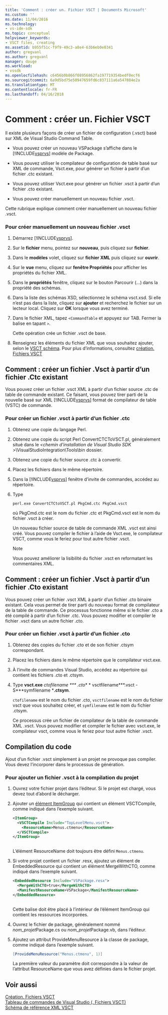 ```yaml
---
title: 'Comment : créer un. Fichier VSCT | Documents Microsoft'
ms.custom: ''
ms.date: 11/04/2016
ms.technology:
- vs-ide-sdk
ms.topic: conceptual
helpviewer_keywords:
- VSCT files, creating
ms.assetid: b955f51c-f9f9-49c3-a8e4-63b6eb0e0341
author: gregvanl
ms.author: gregvanl
manager: douge
ms.workload:
- vssdk
ms.openlocfilehash: c6456b0b866f08956862fa197719354bedf0ecf6
ms.sourcegitcommit: 6a9d5bd75e50947659fd6c837111a6a547884e2a
ms.translationtype: MT
ms.contentlocale: fr-FR
ms.lasthandoff: 04/16/2018
---
```

# <a name="how-to-create-a-vsct-file"></a>Comment : créer un. Fichier VSCT  
  
Il existe plusieurs façons de créer un fichier de configuration (.vsct) basé sur XML de Visual Studio Command Table.  
  
-   Vous pouvez créer un nouveau VSPackage s’affiche dans le [!INCLUDE[vsprvs](../../code-quality/includes/vsprvs_md.md)] modèle de Package.  
  
-   Vous pouvez utiliser le compilateur de configuration de table basé sur XML de commande, Vsct.exe, pour générer un fichier à partir d’un fichier .ctc existant.  
  
-   Vous pouvez utiliser Vsct.exe pour générer un fichier .vsct à partir d’un fichier .cto existant.  
  
-   Vous pouvez créer manuellement un nouveau fichier .vsct.  
  
 Cette rubrique explique comment créer manuellement un nouveau fichier .vsct.  
  
### <a name="to-manually-create-a-new-vsct-file"></a>Pour créer manuellement un nouveau fichier .vsct  
  
1.  Démarrez [!INCLUDE[vsprvs](../../code-quality/includes/vsprvs_md.md)].  
  
2.  Sur le **fichier** menu, pointez sur **nouveau**, puis cliquez sur **fichier**.  
  
3.  Dans le **modèles** volet, cliquez sur **fichier XML** puis cliquez sur **ouvrir**.  
  
4.  Sur le **vue** menu, cliquez sur **fenêtre Propriétés** pour afficher les propriétés du fichier XML.  
  
5.  Dans le **propriétés** fenêtre, cliquez sur le bouton Parcourir (...) dans la propriété des schémas.  
  
6.  Dans la liste des schémas XSD, sélectionnez le schéma vsct.xsd. Si elle n’est pas dans la liste, cliquez sur **ajouter** et recherchez le fichier sur un lecteur local. Cliquez sur **OK** lorsque vous avez terminé.  
  
7.  Dans le fichier XML, tapez `<CommandTable` et appuyez sur TAB. Fermer la balise en tapant `>`.  
  
     Cette opération crée un fichier .vsct de base.  
  
8.  Renseignez les éléments du fichier XML que vous souhaitez ajouter, selon le [VSCT schéma](../../extensibility/vsct-xml-schema-reference.md). Pour plus d’informations, consultez [création. Fichiers VSCT](../../extensibility/internals/authoring-dot-vsct-files.md)  
  
<a name="how-to-create-a-dot-vsct-file-from-an-existing-dot-ctc-file"></a>

## <a name="how-to-create-a-vsct-file-from-an-existing-ctc-file"></a>Comment : créer un fichier .Vsct à partir d’un fichier .Ctc existant  
  
Vous pouvez créer un fichier .vsct XML à partir d’un fichier source .ctc de table de commande existant. Ce faisant, vous pouvez tirer parti de la nouvelle basé sur XML [!INCLUDE[vsprvs](../../code-quality/includes/vsprvs_md.md)] format de compilateur de table (VSTC) de commande.  
  
### <a name="to-create-a-vsct-file-from-a-ctc-file"></a>Pour créer un fichier .vsct à partir d’un fichier .ctc  
  
1.  Obtenez une copie du langage Perl.  
  
2.  Obtenez une copie du script Perl ConvertCTCToVSCT.pl, généralement situé dans le  *\<chemin d’installation de Visual Studio SDK >*\VisualStudioIntegration\Tools\bin dossier.  
  
3.  Obtenez une copie du fichier source .ctc à convertir.  
  
4.  Placez les fichiers dans le même répertoire.  
  
5.  Dans la [!INCLUDE[vsprvs](../../code-quality/includes/vsprvs_md.md)] fenêtre d’invite de commandes, accédez au répertoire.  
  
6.  Type  
  
    ```  
    perl.exe ConvertCTCtoVSCT.pl PkgCmd.ctc PkgCmd.vsct  
    ```  
  
     où PkgCmd.ctc est le nom du fichier .ctc et PkgCmd.vsct est le nom du fichier .vsct à créer.  
  
     Un nouveau fichier source de table de commande XML .vsct est ainsi créé. Vous pouvez compiler le fichier à l’aide de Vsct.exe, le compilateur VSCT, comme vous le feriez pour tout autre fichier .vsct.  
  
    > [!NOTE]
    >  Vous pouvez améliorer la lisibilité du fichier .vsct en reformatant les commentaires XML.  
  
<a name="how-to-create-a-dot-vsct-file-from-an-existing-dot-cto-file"></a>

## <a name="how-to-create-a-vsct-file-from-an-existing-cto-file"></a>Comment : créer un fichier .Vsct à partir d’un fichier .Cto existant  
  
Vous pouvez créer un fichier .vsct XML à partir d’un fichier .cto binaire existant. Cela vous permet de tirer parti du nouveau format de compilateur de la table de commande. Ce processus fonctionne même si le fichier .cto a été compilé à partir d’un fichier .ctc. Vous pouvez modifier et compiler le fichier .vsct dans un autre fichier .cto.  
  
### <a name="to-create-a-vsct-file-from-a-cto-file"></a>Pour créer un fichier .vsct à partir d’un fichier .cto  
  
1.  Obtenez des copies du fichier .cto et de son fichier .ctsym correspondant.  
  
2.  Placez les fichiers dans le même répertoire que le compilateur vsct.exe.  
  
3.  À l’invite de commandes Visual Studio, accédez au répertoire qui contient les fichiers .cto et .ctsym.  
  
4.  Type **vsct.exe** *ctofilename *** .cto** * vsctfilename***.vsct -S***symfilename ***.ctsym**.  
  
     `ctofilename` est le nom du fichier .cto, `vsctfilename` est le nom du fichier vsct que vous souhaitez créer, et `symfilename` est le nom du fichier .ctsym.  
  
     Ce processus crée un fichier de compilateur de la table de commande XML .vsct. Vous pouvez modifier et compiler le fichier avec vsct.exe, le compilateur vsct, comme vous le feriez pour tout autre fichier .vsct.  
  
## <a name="compiling-the-code"></a>Compilation du code  
 Ajout d’un fichier .vsct simplement à un projet ne provoque pas compiler. Vous devez l’incorporer dans le processus de génération.  
  
### <a name="to-add-a-vsct-file-to-project-compilation"></a>Pour ajouter un fichier .vsct à la compilation du projet  
  
1.  Ouvrez votre fichier projet dans l’éditeur. Si le projet est chargé, vous devez tout d’abord le décharger.  
  
2.  Ajouter un [élément ItemGroup](../../msbuild/itemgroup-element-msbuild.md) qui contient un élément VSCTCompile, comme indiqué dans l’exemple suivant.  
  
    ```xml  
    <ItemGroup>  
      <VSCTCompile Include="TopLevelMenu.vsct">  
        <ResourceName>Menus.ctmenu</ResourceName>  
      </VSCTCompile>  
    </ItemGroup>  
  
    ```  
  
     L’élément ResourceName doit toujours être défini `Menus.ctmenu`.  
  
3.  Si votre projet contient un fichier .resx, ajoutez un élément de EmbeddedResource qui contient un élément MergeWithCTO, comme indiqué dans l’exemple suivant.  
  
    ```xml  
    <EmbeddedResource Include="VSPackage.resx">  
      <MergeWithCTO>true</MergeWithCTO>  
      <ManifestResourceName>VSPackage</ManifestResourceName>  
    </EmbeddedResource>  
  
    ```  
  
     Cette balise doit être placé à l’intérieur de l’élément ItemGroup qui contient les ressources incorporées.  
  
4.  Ouvrez le fichier de package, généralement nommé *nom_projet*Package.cs ou *nom_projet*Package.vb, dans l’éditeur.  
  
5.  Ajoutez un attribut ProvideMenuResource à la classe de package, comme indiqué dans l’exemple suivant.  
  
    ```csharp  
    [ProvideMenuResource("Menus.ctmenu", 1)]  
    ```  
  
     La première valeur du paramètre doit correspondre à la valeur de l’attribut ResourceName que vous avez définies dans le fichier projet.  
  
## <a name="see-also"></a>Voir aussi  
 [Création. Fichiers VSCT](../../extensibility/internals/authoring-dot-vsct-files.md)   
 [Tableau de commandes de Visual Studio (. Fichiers VSCT)](../../extensibility/internals/visual-studio-command-table-dot-vsct-files.md)   
 [Schéma de référence XML VSCT](../../extensibility/vsct-xml-schema-reference.md)